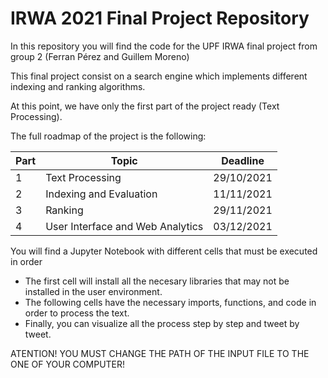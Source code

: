 # IRWA 2021 Final Project Repository

In this repository you will find the code for the UPF IRWA final project from group 2 (Ferran Pérez and Guillem Moreno)

This final project consist on a search engine which implements different indexing and ranking algorithms.

At this point, we have only the first part of the project ready (Text Processing).

The full roadmap of the project is the following:
 
 
| Part | Topic | Deadline |
| --- | --- | --- |
| 1 | Text Processing | 29/10/2021 |
| 2 | Indexing and Evaluation | 11/11/2021 |
| 3  | Ranking | 29/11/2021 |
| 4 | User Interface and Web Analytics | 03/12/2021 |

You will find a Jupyter Notebook with different cells that must be executed in order
 - The first cell will install all the necesary libraries that may not be installed in the user environment.
 - The following cells have the necessary imports, functions, and code in order to process the text.
 - Finally, you can visualize all the process step by step and tweet by tweet.

ATENTION! YOU MUST CHANGE THE PATH OF THE INPUT FILE TO THE ONE OF YOUR COMPUTER!
